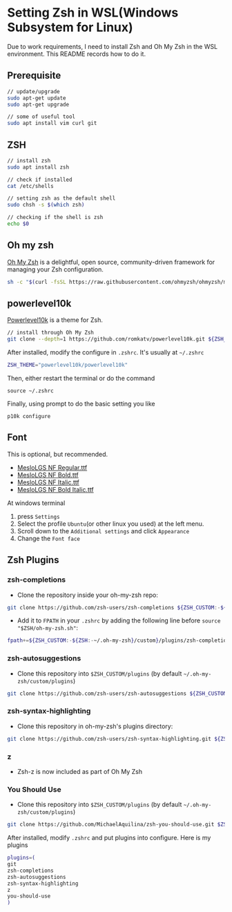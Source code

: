 # Setting Zsh in WSL(Windows Subsystem for Linux)

Due to work requirements, I need to install Zsh and Oh My Zsh in the WSL environment. This README records how to do it.

## Prerequisite

```bash
// update/upgrade
sudo apt-get update
sudo apt-get upgrade

// some of useful tool
sudo apt install vim curl git
```


## ZSH

```bash
// install zsh
sudo apt install zsh

// check if installed
cat /etc/shells

// setting zsh as the default shell
sudo chsh -s $(which zsh)

// checking if the shell is zsh
echo $0
```

## Oh my zsh
[Oh My Zsh](https://github.com/ohmyzsh/ohmyzsh) is a delightful, open source, community-driven framework for managing your Zsh configuration.

```bash
sh -c "$(curl -fsSL https://raw.githubusercontent.com/ohmyzsh/ohmyzsh/master/tools/install.sh)"
```

## powerlevel10k
[Powerlevel10k](https://github.com/romkatv/powerlevel10k) is a theme for Zsh.

```bash
// install through Oh My Zsh
git clone --depth=1 https://github.com/romkatv/powerlevel10k.git ${ZSH_CUSTOM:-$HOME/.oh-my-zsh/custom}/themes/powerlevel10k
```

After installed, modify the configure in `.zshrc`. It's usually at `~/.zshrc`
```bash
ZSH_THEME="powerlevel10k/powerlevel10k"
```

Then, either restart the terminal or do the command
```
source ~/.zshrc
```

Finally, using prompt to do the basic setting you like
```
p10k configure
```

## Font
This is optional, but recommended.

  * [MesloLGS NF Regular.ttf](https://github.com/romkatv/powerlevel10k-media/raw/master/MesloLGS%20NF%20Regular.ttf)
  * [MesloLGS NF Bold.ttf](https://github.com/romkatv/powerlevel10k-media/raw/master/MesloLGS%20NF%20Bold.ttf)
  * [MesloLGS NF Italic.ttf](https://github.com/romkatv/powerlevel10k-media/raw/master/MesloLGS%20NF%20Italic.ttf)
  * [MesloLGS NF Bold Italic.ttf](https://github.com/romkatv/powerlevel10k-media/raw/master/MesloLGS%20NF%20Bold%20Italic.ttf)

At windows terminal

  1. press `Settings`
  2. Select the profile `Ubuntu`(or other linux you used) at the left menu.
  3. Scroll down to the `Additional settings` and click `Appearance`
  4. Change the `Font face`

## Zsh Plugins

### zsh-completions
* Clone the repository inside your oh-my-zsh repo:
```bash
git clone https://github.com/zsh-users/zsh-completions ${ZSH_CUSTOM:-${ZSH:-~/.oh-my-zsh}/custom}/plugins/zsh-completions
```
* Add it to `FPATH` in your `.zshrc` by adding the following line before `source "$ZSH/oh-my-zsh.sh"`:
```bash
fpath+=${ZSH_CUSTOM:-${ZSH:-~/.oh-my-zsh}/custom}/plugins/zsh-completions/src
```

### zsh-autosuggestions
* Clone this repository into `$ZSH_CUSTOM/plugins` (by default `~/.oh-my-zsh/custom/plugins`)
```bash
git clone https://github.com/zsh-users/zsh-autosuggestions ${ZSH_CUSTOM:-~/.oh-my-zsh/custom}/plugins/zsh-autosuggestions
```

### zsh-syntax-highlighting
* Clone this repository in oh-my-zsh's plugins directory:
```bash
git clone https://github.com/zsh-users/zsh-syntax-highlighting.git ${ZSH_CUSTOM:-~/.oh-my-zsh/custom}/plugins/zsh-syntax-highlighting
```

### z
* Zsh-z is now included as part of Oh My Zsh

### You Should Use
* Clone this repository into `$ZSH_CUSTOM/plugins` (by default `~/.oh-my-zsh/custom/plugins`)
```bash
git clone https://github.com/MichaelAquilina/zsh-you-should-use.git $ZSH_CUSTOM/plugins/you-should-use
```

After installed, modify `.zshrc` and put plugins into configure. Here is my plugins
```bash
plugins=(
git
zsh-completions
zsh-autosuggestions
zsh-syntax-highlighting
z
you-should-use
)
```
